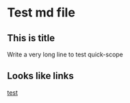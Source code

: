 
# Test md file

## This is title

Write a very long line to test quick-scope

## Looks like links

[test](http://www.google.fr) 

